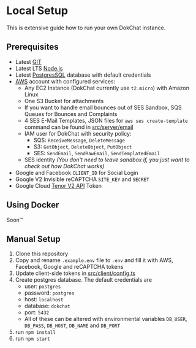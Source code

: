 # Local Setup

This is extensive guide how to run your own DokChat instance. 

## Prerequisites

- Latest [GIT](https://git-scm.com)
- Latest LTS [Node.js](https://nodejs.org/en)
- Latest [PostgresSQL](https://www.postgresql.org) database with default credentials
- [AWS](https://aws.amazon.com) account with configured services:
    - Any EC2 Instance (DokChat currently use `t2.micro`) with Amazon Linux
    - One S3 Bucket for attachments
    - If you want to handle email bounces out of SES Sandbox, SQS Queues for Bounces and Complaints
    - 4 SES E-Mail Templates, JSON files for `aws ses create-template` command can be found in [src/server/email](./src/server/email)
    - IAM user for DokChat with security policy:
        - SQS: `ReceiveMessage`, `DeleteMessage`
        - S3: `GetObject`, `DeleteObject`, `PutObject`
        - SES: `SendEmail`, `SendRawEmail`, `SendTemplatedEmail`
    - SES identity *(You don't need to leave sandbox if, you just want to check out how DokChat works)*
- Google and Facebook `CLIENT_ID` for Social Login
- Google V2 Invisible reCAPTCHA `SITE_KEY` and `SECRET`
- Google Cloud [Tenor V2 API](https://console.cloud.google.com/marketplace/product/google/tenor.googleapis.com) Token

## Using Docker

Soon™

## Manual Setup

1. Clone this repository
1. Copy and rename `.example.env` file to `.env` and fill it with AWS, Facebook, Google and reCAPTCHA tokens
1. Update client-side tokens in [src/client/config.ts](./src/client/config.ts)
1. Create postgres database. The default credentials are
    - user: `postgres`
    - password: `postgres`
    - host: `localhost`
    - database: `dokchat`
    - port: `5432`
    - All of these can be altered with environmental variables `DB_USER`, `DB_PASS`, `DB_HOST`, `DB_NAME` and `DB_PORT`
1. run `npm install`
1. run `npm start`
